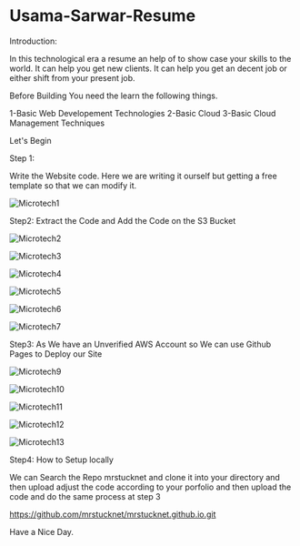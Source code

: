 # Usama-Sarwar-Resume
Introduction:

In this technological era a resume an help of to show case your skills to the world. It can help you get new clients. It can help you get an decent job or either shift from your present job.


Before Building You need the learn the following things.

1-Basic Web Developement Technologies 
2-Basic Cloud
3-Basic  Cloud Management  Techniques

Let's Begin


Step 1:

Write the Website code. Here we are writing it ourself but getting a free template so that we can modify it.


![Microtech1](https://github.com/UsamaSarwar1199/Usama-Sarwar-Resume/assets/83979585/0604ea10-6284-40e1-bd0b-ce4f96c00a8c)


Step2: Extract the Code and Add the Code on the S3 Bucket 



![Microtech2](https://github.com/UsamaSarwar1199/Usama-Sarwar-Resume/assets/83979585/61269a07-d6c4-4d5a-93a2-330bde32c81c)

![Microtech3](https://github.com/UsamaSarwar1199/Usama-Sarwar-Resume/assets/83979585/e573ece3-f90e-4c47-9c5c-827fc0092aa1)

![Microtech4](https://github.com/UsamaSarwar1199/Usama-Sarwar-Resume/assets/83979585/4d61e788-5537-4c48-b813-1ce4496cd74f)

![Microtech5](https://github.com/UsamaSarwar1199/Usama-Sarwar-Resume/assets/83979585/5ad7309a-a465-49a5-9541-68fce9b85f80)

![Microtech6](https://github.com/UsamaSarwar1199/Usama-Sarwar-Resume/assets/83979585/0cdb6ecb-a3a2-43e7-8d9b-94c512ea4479)


![Microtech7](https://github.com/UsamaSarwar1199/Usama-Sarwar-Resume/assets/83979585/ed5853a7-ea73-414c-a70b-676939a40019)



Step3: As We have an Unverified AWS Account so We can use Github Pages to Deploy our Site

![Microtech9](https://github.com/UsamaSarwar1199/Usama-Sarwar-Resume/assets/83979585/e4f778de-4606-42f8-94bf-c72648bc613a)

![Microtech10](https://github.com/UsamaSarwar1199/Usama-Sarwar-Resume/assets/83979585/9c4e6e64-29f7-43ad-87ba-48e3f180e148)


![Microtech11](https://github.com/UsamaSarwar1199/Usama-Sarwar-Resume/assets/83979585/36fd1092-8f2e-4235-b795-6a660f96c1d2)


![Microtech12](https://github.com/UsamaSarwar1199/Usama-Sarwar-Resume/assets/83979585/37297f87-ea76-4e3a-8f13-afed225e4546)




![Microtech13](https://github.com/UsamaSarwar1199/Usama-Sarwar-Resume/assets/83979585/f35ec178-6912-49ea-a4fc-e18c5d8df22f)






Step4: How to Setup locally

We can Search the Repo mrstucknet and clone it into your directory and then upload adjust the code according to your porfolio and then upload the code and do the same process at step 3

https://github.com/mrstucknet/mrstucknet.github.io.git

Have a Nice Day.
